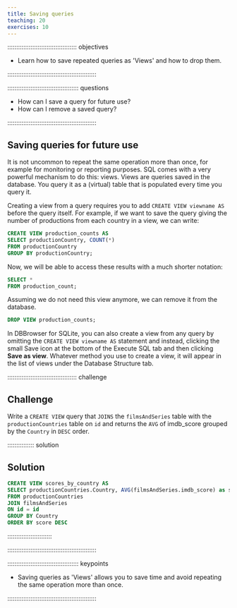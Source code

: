 ```yaml
---
title: Saving queries
teaching: 20
exercises: 10
---
```


::::::::::::::::::::::::::::::::::::::: objectives

- Learn how to save repeated queries as 'Views' and how to drop them.

::::::::::::::::::::::::::::::::::::::::::::::::::

:::::::::::::::::::::::::::::::::::::::: questions

- How can I save a query for future use?
- How can I remove a saved query?

::::::::::::::::::::::::::::::::::::::::::::::::::

## Saving queries for future use

It is not uncommon to repeat the same operation more than once, for example
for monitoring or reporting purposes. SQL comes with a very powerful mechanism
to do this: views. Views are queries saved in the database. You query it as a
(virtual) table that is populated every time you query it.

Creating a view from a query requires you to add `CREATE VIEW viewname AS`
before the query itself. For example, if we want to save the query giving
the number of productions from each country in a view, we can write:

```sql
CREATE VIEW production_counts AS
SELECT productionCountry, COUNT(*)
FROM productionCountry
GROUP BY productionCountry;
```

Now, we will be able to access these results with a much shorter notation:

```sql
SELECT *
FROM production_count;
```

Assuming we do not need this view anymore, we can remove it from the database.

```sql
DROP VIEW production_counts;
```

In DBBrowser for SQLite, you can also create a view from any query by omitting
the `CREATE VIEW viewname AS` statement and instead, clicking the small Save
icon at the bottom of the Execute SQL tab and then clicking **Save as view**.
Whatever method you use to create a view, it will appear in the list of views
under the Database Structure tab.

:::::::::::::::::::::::::::::::::::::::  challenge

## Challenge

Write a `CREATE VIEW` query that `JOINS` the `filmsAndSeries` table with the
`productionCountries` table on `id` and returns the `AVG` of imdb_score
grouped by the `Country` in `DESC` order.

:::::::::::::::  solution

## Solution

```sql
CREATE VIEW scores_by_country AS
SELECT productionCountries.Country, AVG(filmsAndSeries.imdb_score) as score
FROM productionCountries
JOIN filmsAndSeries
ON id = id
GROUP BY Country
ORDER BY score DESC
```

:::::::::::::::::::::::::

::::::::::::::::::::::::::::::::::::::::::::::::::

:::::::::::::::::::::::::::::::::::::::: keypoints

- Saving queries as 'Views' allows you to save time and avoid repeating the same operation more than once.

::::::::::::::::::::::::::::::::::::::::::::::::::


